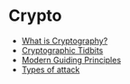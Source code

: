 # Crypto

- [What is Cryptography?](https://github.com/KiraDiShira/Crypto/blob/master/WhatIsCrypto/README.md#what-is-cryptography)  
- [Cryptographic Tidbits](https://github.com/KiraDiShira/Crypto/tree/master/Cryptographic%20Tidbits#cryptographic-tidbits)
- [Modern Guiding Principles](https://github.com/KiraDiShira/Crypto/blob/master/Modern%20Guiding%20Principles%20in%20Cryptography/README.md#modern-guiding-principles-in-cryptography)
- [Types of attack](https://github.com/KiraDiShira/Crypto/blob/master/TypesOfAttack/README.md#types-of-attack)
